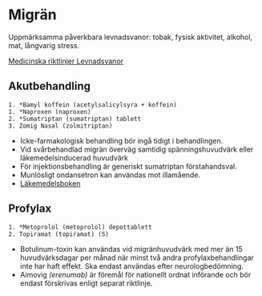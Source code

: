 Migrän
======

Uppmärksamma påverkbara levnadsvanor: tobak, fysisk aktivitet, alkohol, mat, långvarig stress.

[Medicinska riktlinjer Levnadsvanor](http://www.regionkronoberg.se/vardgivare/vardriktlinjer/medicinska-riktlinjer/levnadsvanor/)

Akutbehandling
--------------

    1. *Bamyl koffein (acetylsalicylsyra + koffein)
    1. *Naproxen (naproxen)
    2. *Sumatriptan (sumatriptan) tablett
    3. Zomig Nasal (zolmitriptan)

-   Icke-farmakologisk behandling bör ingå tidigt i behandlingen. 
-   Vid svårbehandlad migrän överväg samtidig spänningshuvudvärk eller
    läkemedelsinducerad huvudvärk
-   För injektionsbehandling är generiskt sumatriptan förstahandsval.
-   Munlösligt ondansetron kan användas mot illamående.
-   [Läkemedelsboken](http://lakemedelsboken.se/kapitel/neurologi/huvudvark.html)

Profylax
--------

    1. *Metoprolol (metoprolol) depottablett
    2. Topiramat (topiramat) (S)

-   Botulinum-toxin kan användas vid migränhuvudvärk med mer än 15
    huvudvärksdagar per månad när minst två andra profylaxbehandlingar
    inte har haft effekt. Ska endast användas efter neurologbedömning.
-   Aimovig *(erenumab)* är föremål för nationellt ordnat införande och
    bör endast förskrivas enligt separat riktlinje.
